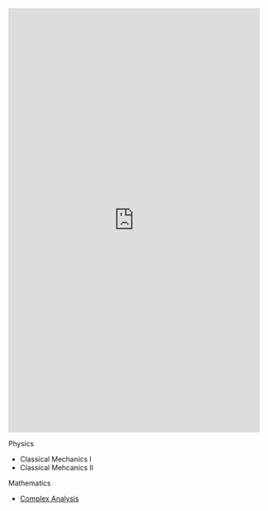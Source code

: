 <!---
## Welcome to GitHub Pages

You can use the [editor on GitHub](https://github.com/Physics-notes/Web/edit/gh-pages/index.md) to maintain and preview the content for your website in Markdown files.

Whenever you commit to this repository, GitHub Pages will run [Jekyll](https://jekyllrb.com/) to rebuild the pages in your site, from the content in your Markdown files.

### Markdown

Markdown is a lightweight and easy-to-use syntax for styling your writing. It includes conventions for

```markdown
Syntax highlighted code block

# Header 1
## Header 2
### Header 3

- Bulleted
- List

1. Numbered
2. List

**Bold** and _Italic_ and `Code` text

[Link](url) and ![Image](src)
```

For more details see [GitHub Flavored Markdown](https://guides.github.com/features/mastering-markdown/).

### Jekyll Themes

Your Pages site will use the layout and styles from the Jekyll theme you have selected in your [repository settings](https://github.com/Physics-notes/Web/settings). The name of this theme is saved in the Jekyll `_config.yml` configuration file.

### Support or Contact

Having trouble with Pages? Check out our [documentation](https://docs.github.com/categories/github-pages-basics/) or [contact support](https://support.github.com/contact) and we’ll help you sort it out.
-->

<embed src="https://physics-notes.github.io/Web/Complex-analysis.pdf" width="100%" height="850px"/>

Physics
<ul>
  <li>Classical Mechanics I</li>
  <li>Classical Mehcanics II</li>
</ul>

Mathematics
<ul>
  <li><a href="{{site.baseurl}}/Complex-analysis/index">Complex Analysis</a></li>
</ul>
